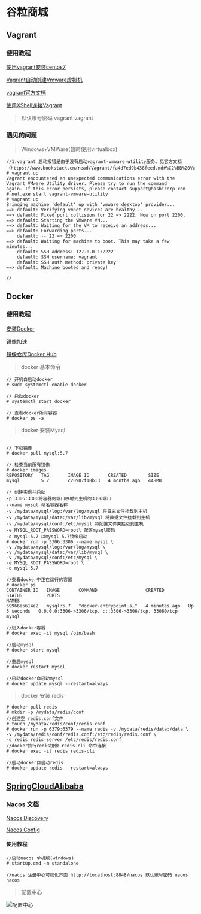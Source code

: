 # 谷粒商城

## Vagrant

### 使用教程

[使用vagrant安装centos7](https://www.jianshu.com/p/9e0883d6132a)

[Vagrant自动创建Vmware虚拟机](https://blog.csdn.net/qq_33745102/article/details/119904146)

[vagrant官方文档](https://www.bookstack.cn/read/Vagrant/fa4d7ed9b438feed.md#%C2%BB%20Vagrant%20VMware%20Utility%20Service)

[使用XShell连接Vagrant](https://blog.csdn.net/qq_38826019/article/details/114848864)

> 默认账号密码 vagrant vagrant

### 遇见的问题

> Windows+VMWare(暂时使用virtualbox)

```shell
//1.vagrant 启动报错是由于没有启动vagrant-vmware-utility服务。见官方文档（https://www.bookstack.cn/read/Vagrant/fa4d7ed9b438feed.md#%C2%BB%20Vagrant%20VMware%20Utility%20Service）
# vagrant up
Vagrant encountered an unexpected communications error with the
Vagrant VMware Utility driver. Please try to run the command
again. If this error persists, please contact support@hashicorp.com
# net.exe start vagrant-vmware-utility
# vagrant up
Bringing machine 'default' up with 'vmware_desktop' provider...
==> default: Verifying vmnet devices are healthy...
==> default: Fixed port collision for 22 => 2222. Now on port 2200.
==> default: Starting the VMware VM...
==> default: Waiting for the VM to receive an address...
==> default: Forwarding ports...
    default: -- 22 => 2200
==> default: Waiting for machine to boot. This may take a few minutes...
    default: SSH address: 127.0.0.1:2222
    default: SSH username: vagrant
    default: SSH auth method: private key
==> default: Machine booted and ready!

//
```

## Docker

### 使用教程

[安装Docker](https://docs.docker.com/engine/install/centos/)

[镜像加速](https://cr.console.aliyun.com/cn-hangzhou/instances/mirrors)

[镜像仓库Docker Hub](https://hub.docker.com/)

>docker 基本命令

```shell
// 开机自启动docker
# sudo systemctl enable docker

// 启动docker
# systemctl start docker

// 查看docker所有容器
# docker ps -a
```

>docker 安装Mysql

```shell

// 下载镜像
# docker pull mysql:5.7

// 检查当前所有镜像
# docker images
REPOSITORY   TAG       IMAGE ID       CREATED        SIZE
mysql        5.7       c20987f18b13   4 months ago   448MB

// 创建实例并启动
-p 3306:3306将容器的端口映射到主机的3306端口
--name mysql 命名容器名称 
-v /mydata/mysql/log:/var/log/mysql 将日志文件挂载到主机
-v /mydata/mysql/data:/var/lib/mysql 将数据文件挂载到主机
-v /mydata/mysql/conf:/etc/mysql 将配置文件夹挂载到主机
-e MYSQL_ROOT_PASSWORD=root\ 配置mysql密码
-d mysql:5.7 以mysql 5.7镜像启动
# docker run -p 3306:3306 --name mysql \
-v /mydata/mysql/log:/var/log/mysql \
-v /mydata/mysql/data:/var/lib/mysql \
-v /mydata/mysql/conf:/etc/mysql \
-e MYSQL_ROOT_PASSWORD=root \
-d mysql:5.7

//查看docker中正在运行的容器
# docker ps
CONTAINER ID   IMAGE       COMMAND                  CREATED         STATUS         PORTS                                                  NAMES
69966a5614e2   mysql:5.7   "docker-entrypoint.s…"   4 minutes ago   Up 5 seconds   0.0.0.0:3306->3306/tcp, :::3306->3306/tcp, 33060/tcp   mysql

//进入docker容器
# docker exec -it mysql /bin/bash

//启动mysql
# docker start mysql

//重启mysql
# docker restart mysql

//启动docker自启动mysql
# docker update mysql --restart=always
```



> docker 安装 redis

```shell
# docker pull redis
# mkdir -p /mydata/redis/conf
//创建空 redis.conf文件
# touch /mydata/redis/conf/redis.conf
# docker run -p 6379:6379 --name redis -v /mydata/redis/data:/data \
-v /mydata/redis/conf/redis.conf:/etc/redis/redis.conf \
-d redis redis-server /etc/redis/redis.conf
//docker执行redis镜像 redis-cli 命令连接
# docker exec -it redis redis-cli

//启动docker自启动redis
# docker update redis --restart=always
```

## [SpringCloudAlibaba](https://github.com/alibaba/spring-cloud-alibaba/blob/2.2.x/README-zh.md)

### [Nacos 文档](https://nacos.io/zh-cn/docs/quick-start-docker.html)

 [Nacos Discovery](https://github.com/alibaba/spring-cloud-alibaba/blob/2.2.x/spring-cloud-alibaba-examples/nacos-example/nacos-discovery-example/readme-zh.md)

 [Nacos Config](https://github.com/alibaba/spring-cloud-alibaba/blob/2.2.x/spring-cloud-alibaba-examples/nacos-example/nacos-config-example/readme-zh.md)

####  使用教程

```shell
//启动nacos 单机版(windows)
# startup.cmd -m standalone

//nacos 注册中心可视化界面 http://localhost:8848/nacos 默认账号密码 nacos nacos
```
> 配置中心

![配置中心](https://typora-images-repository.oss-cn-beijing.aliyuncs.com/mall/20220529165514.png)
